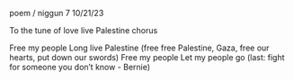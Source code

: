 poem / niggun 7
10/21/23

To the tune of love live Palestine chorus

Free my people
Long live Palestine (free free Palestine, Gaza, free our hearts, put down our swords)
Free my people
Let my people go (last: fight for someone you don’t know - Bernie)
